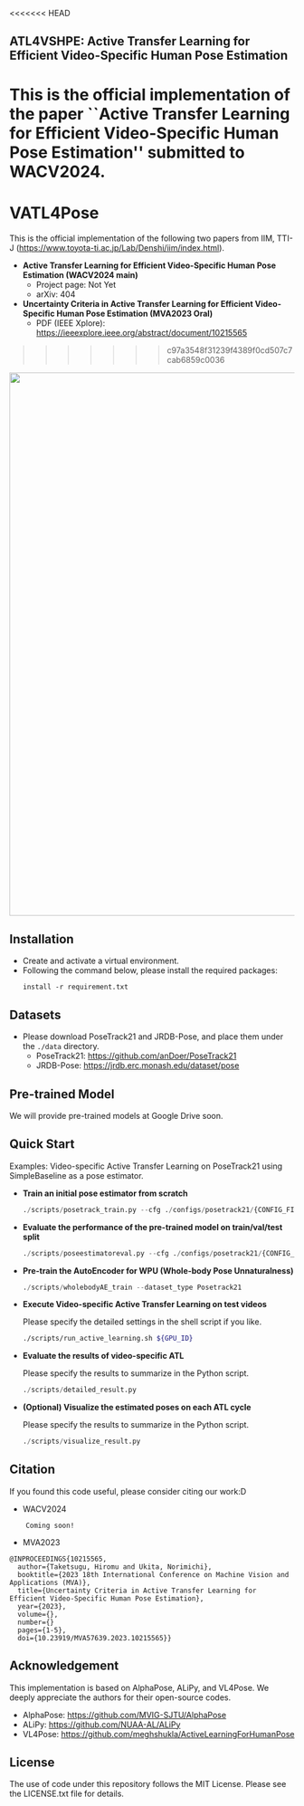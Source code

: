 <<<<<<< HEAD
## ATL4VSHPE: Active Transfer Learning for Efficient Video-Specific Human Pose Estimation
This is the official implementation of the paper ``Active Transfer Learning for Efficient Video-Specific Human Pose Estimation'' submitted to WACV2024.
=======
# VATL4Pose
This is the official implementation of the following two papers from IIM, TTI-J (https://www.toyota-ti.ac.jp/Lab/Denshi/iim/index.html).
- **Active Transfer Learning for Efficient Video-Specific Human Pose Estimation (WACV2024 main)**
    - Project page: Not Yet
    - arXiv: 404
- **Uncertainty Criteria in Active Transfer Learning for Efficient Video-Specific Human Pose Estimation (MVA2023 Oral)**
    - PDF (IEEE Xplore): https://ieeexplore.ieee.org/abstract/document/10215565
>>>>>>> c97a3548f31239f4389f0cd507c7cab6859c0036

<div align="center">
    <img src=".github/overview.png", width="960">
</div>

## Installation
- Create and activate a virtual environment.
- Following the command below, please install the required packages:
    ```pip
    install -r requirement.txt
    ```

## Datasets
- Please download PoseTrack21 and JRDB-Pose, and place them under the `./data` directory.
    - PoseTrack21: https://github.com/anDoer/PoseTrack21
    - JRDB-Pose: https://jrdb.erc.monash.edu/dataset/pose

## Pre-trained Model
We will provide pre-trained models at Google Drive soon.

## Quick Start
Examples: Video-specific Active Transfer Learning on PoseTrack21 using SimpleBaseline as a pose estimator.

- **Train an initial pose estimator from scratch**
    ``` python
    ./scripts/posetrack_train.py --cfg ./configs/posetrack21/{CONFIG_FILE} --exp-id {EXP_ID}
    ```
- **Evaluate the performance of the pre-trained model on train/val/test split**
    ``` python
    ./scripts/poseestimatoreval.py --cfg ./configs/posetrack21/{CONFIG_FILE} --exp-id {EXP_ID}
    ```
- **Pre-train the AutoEncoder for WPU (Whole-body Pose Unnaturalness)**
    ``` python
    ./scripts/wholebodyAE_train --dataset_type Posetrack21
    ```
- **Execute Video-specific Active Transfer Learning on test videos**

    Please specify the detailed settings in the shell script if you like.
    ``` bash
    ./scripts/run_active_learning.sh ${GPU_ID}
    ```
- **Evaluate the results of video-specific ATL**

    Please specify the results to summarize in the Python script.
    ``` python
    ./scripts/detailed_result.py
    ```
- **(Optional) Visualize the estimated poses on each ATL cycle**

    Please specify the results to summarize in the Python script.
    ``` python
    ./scripts/visualize_result.py
    ```
## Citation
If you found this code useful, please consider citing our work:D
- WACV2024
```
    Coming soon!
```
- MVA2023
```
@INPROCEEDINGS{10215565,
  author={Taketsugu, Hiromu and Ukita, Norimichi},
  booktitle={2023 18th International Conference on Machine Vision and Applications (MVA)}, 
  title={Uncertainty Criteria in Active Transfer Learning for Efficient Video-Specific Human Pose Estimation}, 
  year={2023},
  volume={},
  number={}
  pages={1-5},
  doi={10.23919/MVA57639.2023.10215565}}
```

## Acknowledgement
This implementation is based on AlphaPose, ALiPy, and VL4Pose.
We deeply appreciate the authors for their open-source codes.
- AlphaPose: https://github.com/MVIG-SJTU/AlphaPose
- ALiPy: https://github.com/NUAA-AL/ALiPy
- VL4Pose: https://github.com/meghshukla/ActiveLearningForHumanPose

## License
The use of code under this repository follows the MIT License. Please see the LICENSE.txt file for details.
